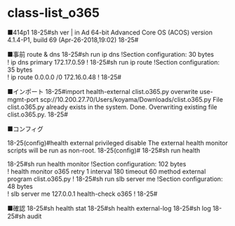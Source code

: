 # class-list_o365
■414p1
18-25#sh ver | in Ad
          64-bit Advanced Core OS (ACOS) version 4.1.4-P1, build 69 (Apr-26-2018,19:02)
18-25#

■事前 route & dns
18-25#sh run ip dns
!Section configuration: 30 bytes        
!
ip dns primary 172.17.0.59 
!
18-25#sh run ip route
!Section configuration: 35 bytes        
!
ip route 0.0.0.0 /0 172.16.0.48 
!
18-25#

■インポート
18-25#import health-external clist.o365.py overwrite use-mgmt-port scp://10.200.27.70/Users/koyama/Downloads/clist.o365.py
File clist.o365.py already exists in the system.
Done.
Overwriting existing file clist.o365.py.
18-25#

■コンフィグ

18-25(config)#health external privileged disable 
The external health monitor scripts will be run as non-root.
18-25(config)#
18-25#sh run health
 
18-25#sh run health monitor 
!Section configuration: 102 bytes       
!
health monitor o365 
  retry 1 
  interval 180 timeout 60 
  method external program clist.o365.py 
!
18-25#sh run slb server me
!Section configuration: 48 bytes        
!
slb server me 127.0.0.1 
  health-check o365 
!
18-25#

■確認
18-25#sh health stat 
18-25#sh health external-log
18-25#sh log
18-25#sh audit 

